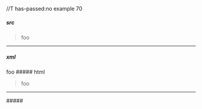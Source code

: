 //T has-passed:no
example 70
##### src
> foo
-----
##### xml
<?xml version="1.0" encoding="UTF-8"?>
<!DOCTYPE document SYSTEM "CommonMark.dtd">
<document xmlns="http://commonmark.org/xml/1.0">
  <block_quote>
    <paragraph>
      <text>foo</text>
    </paragraph>
  </block_quote>
  <thematic_break />
</document>
##### html
<blockquote>
<p>foo</p>
</blockquote>
<hr />
#####
